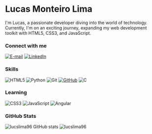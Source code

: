 # Lucas Monteiro Lima 

I'm Lucas, a passionate developer diving into the world of technology. Currently, I'm on an exciting journey, expanding my web development toolkit with HTML5, CSS3, and JavaScript.

### Connect with me

[![E-mail](https://img.shields.io/badge/-Email-000?style=for-the-badge&logo=microsoft-outlook&logoColor=E94D5F)](mailto:lucasmonteirolima10@gmail.com)
[![LinkedIn](https://img.shields.io/badge/-LinkedIn-000?style=for-the-badge&logo=linkedin&logoColor=30A3DC)](https://www.linkedin.com/in/lucas-lima-298310164/)

### Skills

![HTML5](https://img.shields.io/badge/HTML5-000?style=for-the-badge&logo=html5&logoColor=DD0031)
![Python](https://img.shields.io/badge/python-000?style=for-the-badge&logo=python&logoColor=ffdd54)
![Git](https://img.shields.io/badge/GIT-000?style=for-the-badge&logo=git&logoColor=FF4500)
[![GitHub](https://img.shields.io/badge/GitHub-000?style=for-the-badge&logo=github&logoColor=white)](https://docs.github.com/)
![C](https://img.shields.io/badge/C-000?style=for-the-badge&logo=c&logoColor=4169E1)

### Learning

![CSS3](https://img.shields.io/badge/CSS3-000?style=for-the-badge&logo=css3&logoColor=4169E1)
![JavaScript](https://img.shields.io/badge/JavaScript-000?style=for-the-badge&logo=javascript&logoColor=FFFF00)
![Angular](https://img.shields.io/badge/Angular-000?style=for-the-badge&logo=angular&logoColor=DD0031)

### GitHub Stats

![lucslima96 GitHub stats](https://github-readme-stats.vercel.app/api?username=lucslima96&show_icons=true&theme=radical)
![lucslima96](https://github-readme-stats.vercel.app/api/top-langs/?username=lucslima96&layout=compact&langs_count=16&theme=radical)
